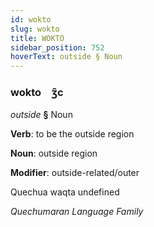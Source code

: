 ```yaml
---
id: wokto
slug: wokto
title: WOKTO
sidebar_position: 752
hoverText: outside § Noun
---
```


### wokto&emsp;<span kind="abugida">ʒ̑c</span>

*outside* **§** Noun

**Verb**: to be the outside region

**Noun**: outside region

**Modifier**: outside-related/outer

Quechua waqta undefined

*Quechumaran Language Family*